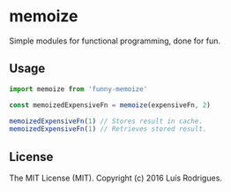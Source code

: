 # memoize

Simple modules for functional programming, done for fun.

## Usage

```javascript
import memoize from 'funny-memoize'

const memoizedExpensiveFn = memoize(expensiveFn, 2)

memoizedExpensiveFn(1) // Stores result in cache.
memoizedExpensiveFn(1) // Retrieves stored result.
```

## License

The MIT License (MIT). Copyright (c) 2016 Luís Rodrigues.
